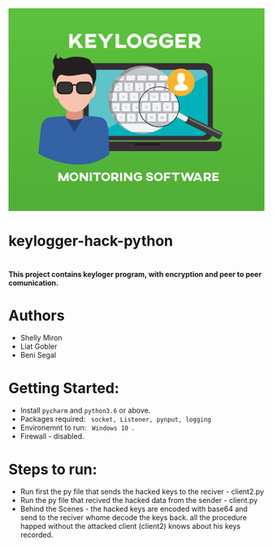 <img src="./images/keylogger-guide.jpg">

<h1> keylogger-hack-python <h1>
<h4> This project contains keyloger program, with encryption and peer to peer comunication. <h4>
  
# Authors
  * Shelly Miron
  * Liat Gobler
  * Beni Segal
# Getting Started:
  * Install <code>pycharm</code> and <code>python3.6</code> or above.
  * Packages required: <code> socket, Listener, pynput, logging </code>
  * Environemnt to run: <code> Windows 10 </code>.
  * Firewall - disabled.
# Steps to run:
  * Run first the py file that sends the hacked keys to the reciver - client2.py
  * Run the py file that recived the hacked data from the sender - client.py
  * Behind the Scenes - the hacked keys are encoded with base64 and send to the reciver
    whome decode the keys back. all the procedure happed without the attacked client (client2) knows about his keys recorded.
